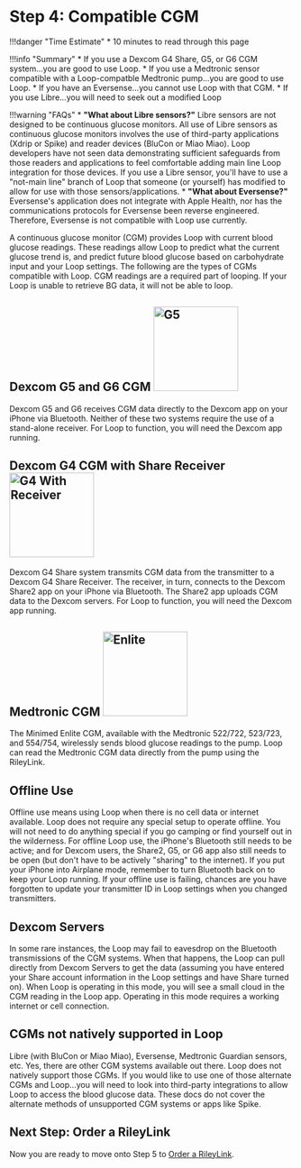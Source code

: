 # Step 4: Compatible CGM

!!!danger "Time Estimate"
    * 10 minutes to read through this page
    
!!!info "Summary"
    * If you use a Dexcom G4 Share, G5, or G6 CGM system...you are good to use Loop.
    * If you use a Medtronic sensor compatible with a Loop-compatble Medtronic pump...you are good to use Loop.
    * If you have an Eversense...you cannot use Loop with that CGM.
    * If you use Libre...you will need to seek out a modified Loop

!!!warning "FAQs"
    * **"What about Libre sensors?"** Libre sensors are not designed to be continuous glucose monitors. All use of Libre sensors as continuous glucose monitors involves the use of third-party applications (Xdrip or Spike) and reader devices (BluCon or Miao Miao). Loop developers have not seen data demonstrating sufficient safeguards from those readers and applications to feel comfortable adding main line Loop integration for those devices. If you use a Libre sensor, you'll have to use a "not-main line" branch of Loop that someone (or yourself) has modified to allow for use with those sensors/applications.
    * **"What about Eversense?"** Eversense's application does not integrate with Apple Health, nor has the communications protocols for Eversense been reverse engineered. Therefore, Eversense is not compatible with Loop use currently.

A continuous glucose monitor (CGM) provides Loop with current blood glucose readings. These readings allow Loop to predict what the current glucose trend is, and predict future blood glucose based on carbohydrate input and your Loop settings. The following are the types of CGMs compatible with Loop. CGM readings are a required part of looping. If your Loop is unable to retrieve BG data, it will not be able to loop.

## Dexcom G5 and G6 CGM <img src="../img/g5.jpg" width="150" alt="G5">

Dexcom G5 and G6 receives CGM data directly to the Dexcom app on your iPhone via Bluetooth. Neither of these two systems require the use of a stand-alone receiver. For Loop to function, you will need the Dexcom app running.

## Dexcom G4 CGM with Share Receiver <img src="../img/g4_receiver.png" width="150" alt="G4 With Receiver">

Dexcom G4 Share system transmits CGM data from the transmitter to a Dexcom G4 Share Receiver. The receiver, in turn, connects to the Dexcom Share2 app on your iPhone via Bluetooth. The Share2 app uploads CGM data to the Dexcom servers. For Loop to function, you will need the Dexcom app running.

## Medtronic CGM <img src="../img/enlite.png" width="150" alt="Enlite">

The Minimed Enlite CGM, available with the Medtronic 522/722, 523/723, and 554/754, wirelessly sends blood glucose readings to the pump. Loop can read the Medtronic CGM data directly from the pump using the RileyLink.

## Offline Use

Offline use means using Loop when there is no cell data or internet available. Loop does not require any special setup to operate offline. You will not need to do anything special if you go camping or find yourself out in the wilderness. For offline Loop use, the iPhone's Bluetooth still needs to be active; and for Dexcom users, the Share2, G5, or G6 app also still needs to be open (but don't have to be actively "sharing" to the internet). If you put your iPhone into Airplane mode, remember to turn Bluetooth back on to keep your Loop running. If your offline use is failing, chances are you have forgotten to update your transmitter ID in Loop settings when you changed transmitters.

## Dexcom Servers

In some rare instances, the Loop may fail to eavesdrop on the Bluetooth transmissions of the CGM systems.  When that happens, the Loop can pull directly from Dexcom Servers to get the data (assuming you have entered your Share account information in the Loop settings and have Share turned on). When Loop is operating in this mode, you will see a small cloud in the CGM reading in the Loop app. Operating in this mode requires a working internet or cell connection.

## CGMs not natively supported in Loop

Libre (with BluCon or Miao Miao), Eversense, Medtronic Guardian sensors, etc.  Yes, there are other CGM systems available out there. Loop does not natively support those CGMs.  If you would like to use one of those alternate CGMs and Loop...you will need to look into third-party integrations to allow Loop to access the blood glucose data.  These docs do not cover the alternate methods of unsupported CGM systems or apps like Spike.

## Next Step: Order a RileyLink

Now you are ready to move onto Step 5 to [Order a RileyLink](https://loopkit.github.io/loopdocs/build/step5/).
